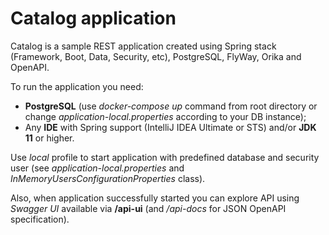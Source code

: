 # Catalog application

Catalog is a sample REST application created using Spring stack (Framework, Boot, Data, Security, etc), PostgreSQL, FlyWay, Orika and OpenAPI.

To run the application you need:
 - **PostgreSQL** (use _docker-compose up_ command from root directory or change _application-local.properties_ according to your DB instance);
 - Any **IDE** with Spring support (IntelliJ IDEA Ultimate or STS) and/or **JDK 11** or higher.

Use _local_ profile to start application with predefined database and security user (see _application-local.properties_ and _InMemoryUsersConfigurationProperties_ class).

Also, when application successfully started you can explore API using _Swagger UI_ available via **/api-ui** (and _/api-docs_ for JSON OpenAPI specification).